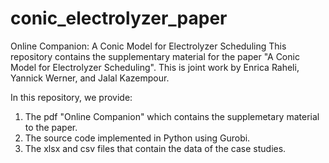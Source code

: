 # conic_electrolyzer_paper
Online Companion: A Conic Model for Electrolyzer Scheduling
This repository contains the supplementary material for the paper "A Conic Model for Electrolyzer Scheduling". This is joint work by Enrica Raheli, Yannick Werner, and Jalal Kazempour.

In this repository, we provide:
  1. The pdf "Online Companion" which contains the supplemetary material to the paper.
  2. The source code implemented in Python using Gurobi.
  3. The xlsx and csv files that contain the data of the case studies.
